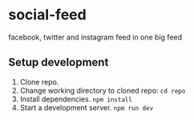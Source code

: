 # social-feed
facebook, twitter and instagram feed in one big feed

## Setup development

1. Clone repo.
2. Change working directory to cloned repo: ```cd repo```
3. Install dependencies. ```npm install```
4. Start a development server. ```npm run dev```
